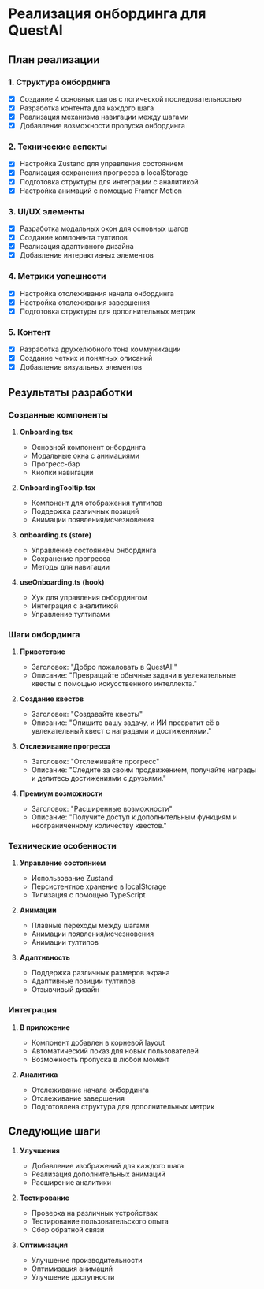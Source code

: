 # Реализация онбординга для QuestAI

## План реализации

### 1. Структура онбординга
- [x] Создание 4 основных шагов с логической последовательностью
- [x] Разработка контента для каждого шага
- [x] Реализация механизма навигации между шагами
- [x] Добавление возможности пропуска онбординга

### 2. Технические аспекты
- [x] Настройка Zustand для управления состоянием
- [x] Реализация сохранения прогресса в localStorage
- [x] Подготовка структуры для интеграции с аналитикой
- [x] Настройка анимаций с помощью Framer Motion

### 3. UI/UX элементы
- [x] Разработка модальных окон для основных шагов
- [x] Создание компонента тултипов
- [x] Реализация адаптивного дизайна
- [x] Добавление интерактивных элементов

### 4. Метрики успешности
- [x] Настройка отслеживания начала онбординга
- [x] Настройка отслеживания завершения
- [x] Подготовка структуры для дополнительных метрик

### 5. Контент
- [x] Разработка дружелюбного тона коммуникации
- [x] Создание четких и понятных описаний
- [x] Добавление визуальных элементов

## Результаты разработки

### Созданные компоненты

1. **Onboarding.tsx**
   - Основной компонент онбординга
   - Модальные окна с анимациями
   - Прогресс-бар
   - Кнопки навигации

2. **OnboardingTooltip.tsx**
   - Компонент для отображения тултипов
   - Поддержка различных позиций
   - Анимации появления/исчезновения

3. **onboarding.ts (store)**
   - Управление состоянием онбординга
   - Сохранение прогресса
   - Методы для навигации

4. **useOnboarding.ts (hook)**
   - Хук для управления онбордингом
   - Интеграция с аналитикой
   - Управление тултипами

### Шаги онбординга

1. **Приветствие**
   - Заголовок: "Добро пожаловать в QuestAI!"
   - Описание: "Превращайте обычные задачи в увлекательные квесты с помощью искусственного интеллекта."

2. **Создание квестов**
   - Заголовок: "Создавайте квесты"
   - Описание: "Опишите вашу задачу, и ИИ превратит её в увлекательный квест с наградами и достижениями."

3. **Отслеживание прогресса**
   - Заголовок: "Отслеживайте прогресс"
   - Описание: "Следите за своим продвижением, получайте награды и делитесь достижениями с друзьями."

4. **Премиум возможности**
   - Заголовок: "Расширенные возможности"
   - Описание: "Получите доступ к дополнительным функциям и неограниченному количеству квестов."

### Технические особенности

1. **Управление состоянием**
   - Использование Zustand
   - Персистентное хранение в localStorage
   - Типизация с помощью TypeScript

2. **Анимации**
   - Плавные переходы между шагами
   - Анимации появления/исчезновения
   - Анимации тултипов

3. **Адаптивность**
   - Поддержка различных размеров экрана
   - Адаптивные позиции тултипов
   - Отзывчивый дизайн

### Интеграция

1. **В приложение**
   - Компонент добавлен в корневой layout
   - Автоматический показ для новых пользователей
   - Возможность пропуска в любой момент

2. **Аналитика**
   - Отслеживание начала онбординга
   - Отслеживание завершения
   - Подготовлена структура для дополнительных метрик

## Следующие шаги

1. **Улучшения**
   - Добавление изображений для каждого шага
   - Реализация дополнительных анимаций
   - Расширение аналитики

2. **Тестирование**
   - Проверка на различных устройствах
   - Тестирование пользовательского опыта
   - Сбор обратной связи

3. **Оптимизация**
   - Улучшение производительности
   - Оптимизация анимаций
   - Улучшение доступности 